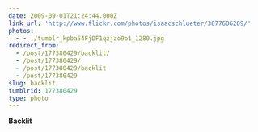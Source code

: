 ```yaml
---
date: 2009-09-01T21:24:44.000Z
link_url: 'http://www.flickr.com/photos/isaacschlueter/3877606209/'
photos:
  - - ./tumblr_kpba54FjDF1qzjzo9o1_1280.jpg
redirect_from:
  - /post/177380429/backlit/
  - /post/177380429/
  - /post/177380429/backlit
  - /post/177380429
slug: backlit
tumblrid: 177380429
type: photo
---
```

<p><b>Backlit</b></p>

